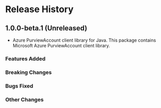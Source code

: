 # Release History

## 1.0.0-beta.1 (Unreleased)

- Azure PurviewAccount client library for Java. This package contains Microsoft Azure PurviewAccount client library.

### Features Added

### Breaking Changes

### Bugs Fixed

### Other Changes

